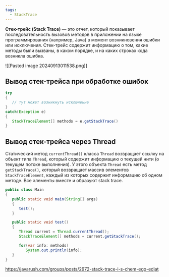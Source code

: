 ```yaml
---
tags:
  - StackTrace
---
```

**Стек-трейс (Stack Trace)** — это отчет, который показывает последовательность вызовов методов в приложении на языке программирования (например, Java) в момент возникновения ошибки или исключения. Стек-трейс содержит информацию о том, какие методы были вызваны, в каком порядке, и на каких строках кода возникла ошибка.

![[Pasted image 20240913011538.png]]


## Вывод стек-трейса при обработке ошибок
```java
try
{
   // тут может возникнуть исключение
}
catch(Exception e)
{
   StackTraceElement[] methods = e.getStackTrace()
}
```
## Вывод стек-трейса через Thread
Статический метод `currentThread()` класса `Thread` возвращает ссылку на объект типа `Thread`, который содержит информацию о текущей нити (о текущем потоке выполнения).
У этого объекта `Thread` есть метод `getStackTrace()`, который возвращает массив элементов `StackTraceElement`, каждый из которых содержит информацию об одном методе. Все элементы вместе и образуют stack trace.
```java
public class Main
{
   public static void main(String[] args)
   {
      test();
   }

   public static void test()
   {
      Thread current = Thread.currentThread();
      StackTraceElement[] methods = current.getStackTrace();

      for(var info: methods)
         System.out.println(info);
   }
}
```

https://javarush.com/groups/posts/2972-stack-trace-i-s-chem-ego-edjat
